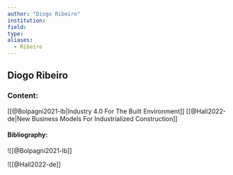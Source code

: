 ```yaml
---
author: "Diogo Ribeiro"
institution:
field:
type:
aliases:
  - Ribeiro
---
```


## Diogo Ribeiro

### Content:
[[@Bolpagni2021-lb|Industry 4.0 For The Built Environment]]
[[@Hall2022-de|New Business Models For Industrialized Construction]]

#### Bibliography:

![[@Bolpagni2021-lb]]

![[@Hall2022-de]]